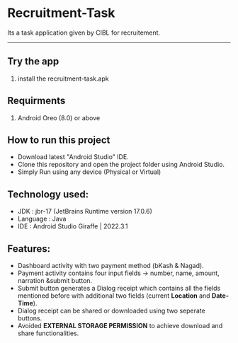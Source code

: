 # Recruitment-Task

Its a task application given by CIBL for recruitement.

---

## Try the app
1. install the recruitment-task.apk

## Requirments
1. Android Oreo (8.0) or above

## How to run this project
- Download latest "Android Studio" IDE.
- Clone this repository and open the project folder using Android Studio.
- Simply Run using any device (Physical or Virtual)

## Technology used:
- JDK : jbr-17 (JetBrains Runtime version 17.0.6)
- Language : Java
- IDE : Android Studio Giraffe | 2022.3.1

## Features:
  - Dashboard activity with two payment method (bKash & Nagad).
  - Payment activity contains four input fields -> number, name, amount, narration &submit button.
  - Submit button generates a Dialog receipt which contains all the fields mentioned before with additional two fields (current **Location** and **Date-Time**).
  - Dialog receipt can be shared or downloaded using two seperate buttons.
  - Avoided **EXTERNAL STORAGE PERMISSION** to achieve download and share functionalities.
